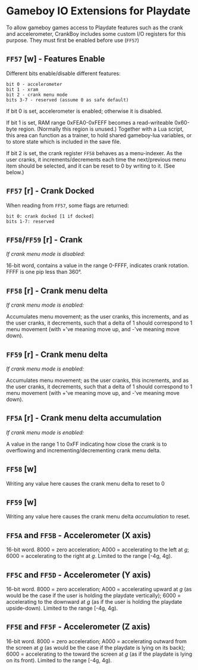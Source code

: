 # Gameboy IO Extensions for Playdate

To allow gameboy games access to Playdate features such as the crank and accelerometer,
CrankBoy includes some custom I/O registers for this purpose. They must first be enabled before use (`FF57`)

## `FF57` [w] - Features Enable

Different bits enable/disable different features:

```
bit 0 - accelerometer
bit 1 - xram
bit 2 - crank menu mode
bits 3-7 - reserved (assume 0 as safe default)
```

If bit 0 is set, accelerometer is enabled; otherwise it is disabled.

If bit 1 is set, RAM range 0xFEA0-0xFEFF becomes a read-writeable 0x60-byte region. (Normally this region is unused.) Together with a Lua script, this area can function as a trainer, to hold shared gameboy-lua variables, or to store state which is included in the save file.

If bit 2 is set, the crank register `FF58` behaves as a menu-indexer. As the user cranks, it increments/decrements each time the next/previous menu item should be selected, and it can be reset to 0 by writing to it. (See below.)

## `FF57` [r] - Crank Docked

When reading from `FF57`, some flags are returned:

```
bit 0: crank docked [1 if docked]
bits 1-7: reserved
```

## `FF58`/`FF59` [r] - Crank

*If crank menu mode is disabled:*

16-bit word, contains a value in the range 0-FFFF, indicates crank rotation. FFFF is one pip less than 360°.

## `FF58` [r] - Crank menu delta

*If crank menu mode is enabled:*

Accumulates menu movement; as the user cranks, this increments, and as the user cranks, it decrements, such that a delta of 1 should correspond to 1 menu movement (with +'ve meaning move up, and -'ve meaning move down).

## `FF59` [r] - Crank menu delta

*If crank menu mode is enabled:*

Accumulates menu movement; as the user cranks, this increments, and as the user cranks, it decrements, such that a delta of 1 should correspond to 1 menu movement (with +'ve meaning move up, and -'ve meaning move down).

## `FF5A` [r] - Crank menu delta accumulation

*If crank menu mode is enabled:*

A value in the range 1 to 0xFF indicating how close the crank is to overflowing and incrementing/decrementing crank menu delta.

## `FF58` [w]

Writing any value here causes the crank menu delta to reset to 0

## `FF59` [w]

Writing any value here causes the crank menu delta *accumulation* to reset.

## `FF5A` and `FF5B` - Accelerometer (X axis)

16-bit word. 8000 = zero acceleration; A000 = accelerating to the left at *g*; 6000 = accelerating to the right at *g*. Limited to the range [-4g, 4g).

## `FF5C` and `FF5D` - Accelerometer (Y axis)

16-bit word. 8000 = zero acceleration; A000 = accelerating upward at *g* (as would be the case if the user is holding the playdate vertically); 6000 = accelerating to the downward at *g* (as if the user is holding the playdate upside-down). Limited to the range [-4g, 4g).

## `FF5E` and `FF5F` - Accelerometer (Z axis)

16-bit word. 8000 = zero acceleration; A000 = accelerating outward from the screen at *g* (as would be the case if the playdate is lying on its back); 6000 = accelerating to the toward the screen at *g* (as if the playdate is lying on its front). Limited to the range [-4g, 4g).